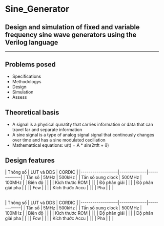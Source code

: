 # Sine_Generator
Design and simulation of fixed and variable frequency sine wave generators using the Verilog language
---
***
## Problems posed
- Specifications
- Methodologys
- Design
- Simulation
- Assess
## Theoretical basis
- A signal is a physical qunatity that carries information or data that can travel far and separate information
- A sine signal is a type of analog signal signal that continously changes over time and has a sine modulated oscillation
- Mathemattical equations: u(t) = A * sin(2πft + θ)
## Design features
<div class="centered-table">
<table>
| Thông số           | LUT và DDS   | CORDIC     | 
|-------------------|--------------|-------------|
| Tần số            | 5MHz         | 500kHz      |
| Tần số xung clock | 500MHz       | 100MHz      | 
| Biên độ           |              |             | 
| Kích thước ROM    |              |             |
| Độ phân giải     |              |             |
| Độ phân giải pha |              |             |
| Fcw              |              |             |
| Kích thước Accu   |              |             |
| Pha              |              |             |
</table>
</div>
| Thông số           | LUT và DDS   | CORDIC     | 
|-------------------|--------------|-------------|
| Tần số            | 5MHz         | 500kHz      |
| Tần số xung clock | 500MHz       | 100MHz      | 
| Biên độ           |              |             | 
| Kích thước ROM    |              |             |
| Độ phân giải     |              |             |
| Độ phân giải pha |              |             |
| Fcw              |              |             |
| Kích thước Accu   |              |             |
| Pha              |              |             |


